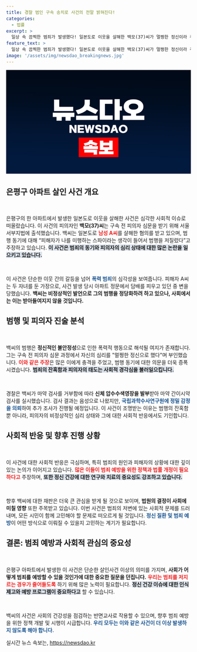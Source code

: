 ```yaml
---
title: 경찰 범인 구속 송치로 사건의 전말 밝혀진다!
categories:
  - 법률
excerpt: >
  일상 속 끔찍한 범죄가 발생했다! 일본도로 이웃을 살해한 백모(37)씨가 멀쩡한 정신이라 주장하며 사과는커녕 미안함도 없다는 충격적인 진술을 남겼다. 범행의 배경과 그의 심경을 파헤쳐본다.
feature_text: >
  일상 속 끔찍한 범죄가 발생했다! 일본도로 이웃을 살해한 백모(37)씨가 멀쩡한 정신이라 주장하며 사과는커녕 미안함도 없다는 충격적인 진술을 남겼다. 범행의 배경과 그의 심경을 파헤쳐본다.
image: '/assets/img/newsdao_breakingnews.jpg'
---
```


<p><img src="/assets/img/newsdao_breakingnews.jpg" alt="bookingtag 속보" /></p>

<h2 data-ke-size="size26">은평구 아파트 살인 사건 개요</h2>

<p data-ke-size="size16">&nbsp;</p> 

<p>은평구의 한 아파트에서 발생한 일본도로 이웃을 살해한 사건은 심각한 사회적 이슈로 떠올랐습니다. 이 사건의 피의자인 <b>백모(37)씨</b>는 구속 전 피의자 심문을 받기 위해 서울서부지법에 출석했습니다. 백씨는 일본도로 <b><span style="color: #ee2323;">남성 A씨</span></b>를 살해한 혐의를 받고 있으며, 범행 동기에 대해 “피해자가 나를 미행하는 스파이라는 생각이 들어서 범행을 저질렀다”고 주장하고 있습니다. <b><span style="background-color: #21538527;">이 사건은 범죄의 동기와 피의자의 심리 상태에 대한 많은 논란을 일으키고 있습니다.</span></b></p>

<p data-ke-size="size16">&nbsp;</p>

<p>이 사건은 단순한 이웃 간의 갈등을 넘어 <b><span style="color: #1a5490;">폭력 범죄</span></b>의 심각성을 보여줍니다. 피해자 A씨는 두 자녀를 둔 가장으로, 사건 발생 당시 아파트 정문에서 담배를 피우고 있던 중 변을 당했습니다. <b>백씨는 비정상적인 발언으로 그의 범행을 정당화하려 하고 있으나, 사회에서는 이는 받아들여지지 않을 것입니다.</b></p>

<h2 data-ke-size="size26">범행 및 피의자 진술 분석</h2>

<p data-ke-size="size16">&nbsp;</p>

<p>백씨의 범행은 <b>정신적인 불안정성</b>으로 인한 폭력적 행동으로 해석될 여지가 존재합니다. 그는 구속 전 피의자 심문 과정에서 자신의 심리를 "멀쩡한 정신으로 했다"며 부인했습니다. <b><span style="color: #ee2323;">이와 같은 주장</span></b>은 많은 이에게 충격을 주었고, 범행 동기에 대한 의문을 더욱 증폭시켰습니다. <b><span style="background-color: #21538527;">범죄의 잔혹함과 피의자의 태도는 사회적 경각심을 불러일으킵니다.</span></b></p>

<p data-ke-size="size16">&nbsp;</p>

<p>경찰은 백씨가 마약 검사를 거부함에 따라 <b>신체 압수수색영장을 발부</b>받아 마약 간이시약 검사를 실시했습니다. 검사 결과는 음성으로 나왔지만, <b><span style="color: #1a5490;">국립과학수사연구원에 정밀 감정을 의뢰</span></b>하여 추가 조사가 진행될 예정입니다. 이 사건이 조명받는 이유는 범행의 잔혹함뿐 아니라, 피의자의 비정상적인 심리 상태와 그에 대한 사회적 반응에서도 기인합니다.</p>

<h2 data-ke-size="size26">사회적 반응 및 향후 진행 상황</h2>

<p data-ke-size="size16">&nbsp;</p>

<p>이 사건에 대한 사회적 반응은 극심하며, 특히 범죄의 원인과 피해자의 상황에 대한 깊이 있는 논의가 이어지고 있습니다. <b><span style="color: #ee2323;">많은 이들이 범죄 예방을 위한 정책과 법률 개정이 필요하다고</span></b> 주장하며, <b><span style="background-color: #21538527;">또한 정신 건강에 대한 연구와 치료의 중요성도 강조하고 있습니다.</span></b></p>

<p data-ke-size="size16">&nbsp;</p>

<p>향후 백씨에 대한 재판은 더욱 큰 관심을 받게 될 것으로 보이며, <b>법원의 결정이 사회에 미칠 영향</b> 또한 주목받고 있습니다. 이번 사건은 범죄의 저변에 있는 사회적 문제를 드러내며, 모든 시민이 함께 고민해야 할 문제로 떠오르게 될 것입니다. <b><span style="color: #1a5490;">정신 질환 및 범죄 예방</span></b>이 어떤 방식으로 이뤄질 수 있을지 고민하는 계기가 필요합니다.</p>

<h2 data-ke-size="size26">결론: 범죄 예방과 사회적 관심의 중요성</h2>

<p data-ke-size="size16">&nbsp;</p>

<p>은평구 아파트에서 발생한 이 사건은 단순한 살인사건 이상의 의미를 가지며, <b>사회가 어떻게 범죄를 예방할 수 있을 것인가에 대한 중요한 질문을 던집니다.</b> <b><span style="color: #ee2323;">우리는 범죄를 저지르는 경우가 줄어들도록</span></b> 하기 위해 많은 노력이 필요합니다. <b><span style="background-color: #21538527;">정신 건강 이슈에 대한 인식 제고와 예방 프로그램이 중요하다고</span></b> 할 수 있습니다.</p>

<p data-ke-size="size16">&nbsp;</p>

<p>백씨의 사건은 사회의 건강성을 점검하는 반면교사로 작용할 수 있으며, 향후 범죄 예방을 위한 정책 개발 및 시행이 시급합니다. <b><span style="color: #1a5490;">우리 모두는 이와 같은 사건이 더 이상 발생하지 않도록 해야 합니다.</span></b></p>
실시간 뉴스 속보는, <a href="https://newsdao.kr" rel="dofollow">https://newsdao.kr</a>


